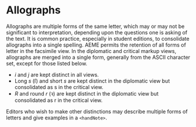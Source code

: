 # Allographs

Allographs are multiple forms of the same letter, which may or may not be significant to interpretation, depending upon the questions one is asking of the text. It is common practice, especially in student editions, to consolidate allographs into a single spelling. AEME permits the retention of all forms of letter in the facsimile view. In the diplomatic and critical markup views, allographs are merged into a single form, generally from the ASCII character set, except for those listed below.

* *i* and *j* are kept distinct in all views.
* Long *s* (ſ) and short *s* are kept distinct in the diplomatic view but consolidated as s in the critical view.
* *R* and round *r* (ꝛ) are kept distinct in the diplomatic view but consolidated as r in the critical view.

Editors who wish to make other distinctions may describe multiple forms of letters and give examples in a `<handNote>`.
